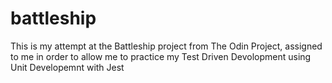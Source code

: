 # battleship
This is my attempt at the Battleship project from The Odin Project, assigned to me in order to allow me to practice my Test Driven Devolopment using Unit Developemnt with Jest
